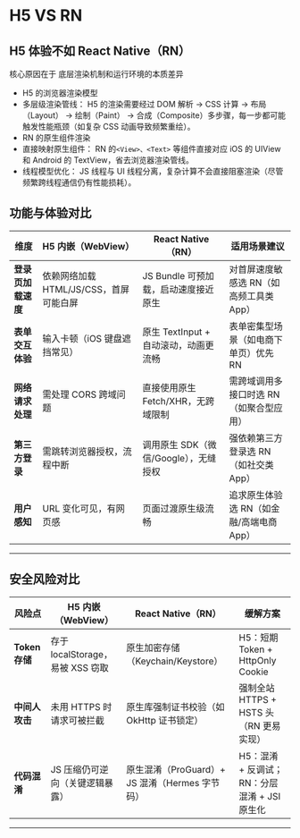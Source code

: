 # H5 VS RN

## H5 体验不如 React Native（RN）

  核心原因在于 ​底层渲染机制和运行环境的本质差异

 - H5 的浏览器渲染模型
  - 多层级渲染管线：
H5 的渲染需要经过 ​DOM 解析 → CSS 计算 → 布局（Layout） → 绘制（Paint） → 合成（Composite）​ 多步骤，每一步都可能触发性能瓶颈（如复杂 CSS 动画导致频繁重绘）。
 - RN 的原生组件渲染
  - 直接映射原生组件：
    RN 的`<View>、<Text>` 等组件直接对应 iOS 的 UIView 和 Android 的 TextView，省去浏览器渲染管线。
  - ​线程模型优化：
    JS 线程与 UI 线程分离，复杂计算不会直接阻塞渲染（尽管频繁跨线程通信仍有性能损耗）。

## ​**功能与体验对比**
| 维度                | H5 内嵌（WebView）                              | React Native（RN）                              | 适用场景建议                                   |
|---------------------|-----------------------------------------------|-----------------------------------------------|---------------------------------------------|
| ​**登录页加载速度**   | 依赖网络加载 HTML/JS/CSS，首屏可能白屏           | JS Bundle 可预加载，启动速度接近原生            | 对首屏速度敏感选 RN（如高频工具类 App）        |
| ​**表单交互体验**     | 输入卡顿（iOS 键盘遮挡常见）                     | 原生 TextInput + 自动滚动，动画更流畅           | 表单密集型场景（如电商下单页）优先 RN          |
| ​**网络请求处理**     | 需处理 CORS 跨域问题                            | 直接使用原生 Fetch/XHR，无跨域限制              | 需跨域调用多接口时选 RN（如聚合型应用）        |
| ​**第三方登录**       | 需跳转浏览器授权，流程中断                       | 调用原生 SDK（微信/Google），无缝授权           | 强依赖第三方登录选 RN（如社交类 App）          |
| ​**用户感知**         | URL 变化可见，有网页感                          | 页面过渡原生级流畅                              | 追求原生体验选 RN（如金融/高端电商 App）       |

---

## ​**安全风险对比**
| 风险点              | H5 内嵌（WebView）                              | React Native（RN）                              | 缓解方案                                     |
|---------------------|-----------------------------------------------|-----------------------------------------------|---------------------------------------------|
| ​**Token 存储**       | 存于 localStorage，易被 XSS 窃取               | 原生加密存储（Keychain/Keystore）              | H5：短期 Token + HttpOnly Cookie            |
| ​**中间人攻击**       | 未用 HTTPS 时请求可被拦截                       | 原生库强制证书校验（如 OkHttp 证书锁定）        | 强制全站 HTTPS + HSTS 头（RN 更易实现）       |
| ​**代码混淆**         | JS 压缩仍可逆向（关键逻辑暴露）                 | 原生混淆（ProGuard）+ JS 混淆（Hermes 字节码）  | H5：混淆 + 反调试；RN：分层混淆 + JSI 原生化  |

---

